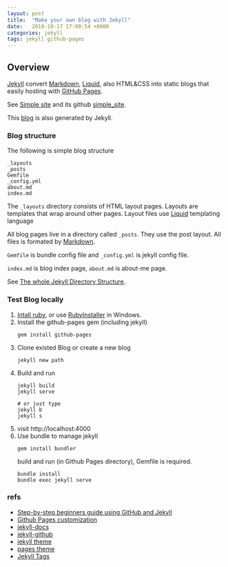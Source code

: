 ```yaml
---
layout: post
title:  "Make your own blog with Jekyll"
date:   2018-10-17 17:00:54 +0800
categories: jekyll
tags: jekyll github-pages
---
```

## Overview
[Jekyll](https://jekyllrb.com/) convert [Markdown](https://daringfireball.net/projects/markdown/), [Liquid](https://github.com/Shopify/liquid/wiki), also HTML&CSS into static blogs that easily hosting with [GitHub Pages](https://pages.github.com/).

See [Simple site](https://kbroman.org/simple_site/) and its github [simple_site](https://github.com/kbroman/simple_site).

This [blog](https://github.com/Hacky-DH/Hacky-DH.github.io) is also generated by Jekyll.

### Blog structure
The following is simple blog structure
```
_layouts
_posts
Gemfile
_config.yml
about.md
index.md
```
The `_layouts` directory consists of HTML layout pages. Layouts are templates that wrap around other pages. Layout files use [Liquid](https://github.com/Shopify/liquid/wiki) templating language

All blog pages live in a directory called `_posts`. They use the post layout. All files is formated by [Markdown](https://daringfireball.net/projects/markdown/).

`Gemfile` is bundle config file and `_config.yml` is jekyll config file.

`index.md` is blog index page, `about.md` is about-me page.

See [The whole Jekyll Directory Structure](https://jekyllrb.com/docs/structure/).

### Test Blog locally
1. [Intall ruby](https://www.ruby-lang.org/en/installation/), or use [RubyInstaller](https://rubyinstaller.org/) in Windows.
2. Install the github-pages gem (including jekyll)
    ```
    gem install github-pages
    ```
3. Clone existed Blog or create a new blog
    ```
    jekyll new path
    ```
4. Build and run
    ```
    jekyll build
    jekyll serve

    # or just type
    jekyll b
    jekyll s
    ```
5. visit http://localhost:4000
6. Use bundle to manage jekyll
    ```
    gem install bundler
    ```
    build and run (in Github Pages directory), Gemfile is required.
    ```
    bundle install
    bundle exec jekyll serve
    ```

### refs
- [Step-by-step beginners guide using GitHub and Jekyll](http://jmcglone.com/guides/github-pages/)
- [Github Pages customization](https://help.github.com/categories/customizing-github-pages/)
- [jekyll-docs](https://jekyllrb.com/docs/home)
- [jekyll-github](https://github.com/jekyll/jekyll)
- [jekyll theme](https://jekyllrb.com/docs/themes/)
- [pages theme](https://github.com/pages-themes)
- [Jekyll Tags](http://longqian.me/2017/02/09/github-jekyll-tag/)
